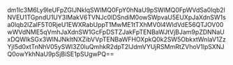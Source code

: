 dm1lc3M6Ly9leUFpZGlJNklqSWlMQ0FpY0hNaU9pSWlMQ0FpWVdSa0lqb2lNVEU1TGpndU1UY3lMakV6TVNJc0lDSndiM0owSWpvaU5EUXpJaXdnSW1sa0lqb2lZalF5T0RjeU1EWXRabUppT1MwME1tTXhMV0l4WldVdE56QTJOV00wWVdNME5qVmhJaXdnSW1GcFpDSTZJakFpTENBaWJtVjBJam9pZDNNaUxDQWlkSGx3WlNJNkltNXZibVVpTENBaWFHOXpkQ0k2SW5ObkxtWnlaV1ZzYjI5d0xtTnNhV05ySWl3Z0luQmhkR2dpT2lJdmVYUjRSMmRtZVhoV1lpSXNJQ0owYkhNaU9pSjBiSE1pSUgwPQ==
